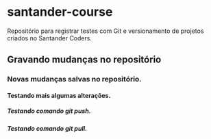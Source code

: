 # santander-course
 Repositório para registrar testes com Git e versionamento de projetos criados no Santander Coders.

## Gravando mudanças no repositório

### Novas mudanças salvas no repositório.

#### Testando mais algumas alterações.

##### Testando comando git push.
##### Testando comando git pull.
